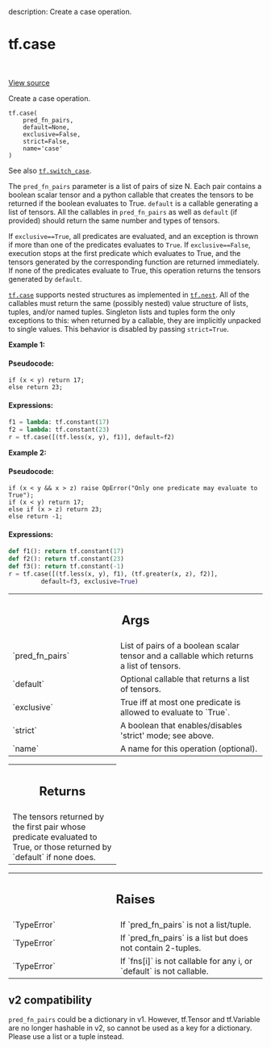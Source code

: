description: Create a case operation.

<div itemscope itemtype="http://developers.google.com/ReferenceObject">
<meta itemprop="name" content="tf.case" />
<meta itemprop="path" content="Stable" />
</div>

# tf.case

<!-- Insert buttons and diff -->

<table class="tfo-notebook-buttons tfo-api nocontent" align="left">

</table>

<a target="_blank" class="external" href="/code/stable/tensorflow/python/ops/control_flow_case.py">View source</a>



Create a case operation.


<pre class="devsite-click-to-copy prettyprint lang-py tfo-signature-link">
<code>tf.case(
    pred_fn_pairs,
    default=None,
    exclusive=False,
    strict=False,
    name=&#x27;case&#x27;
)
</code></pre>



<!-- Placeholder for "Used in" -->

See also <a href="../tf/switch_case.md"><code>tf.switch_case</code></a>.

The `pred_fn_pairs` parameter is a list of pairs of size N.
Each pair contains a boolean scalar tensor and a python callable that
creates the tensors to be returned if the boolean evaluates to True.
`default` is a callable generating a list of tensors. All the callables
in `pred_fn_pairs` as well as `default` (if provided) should return the same
number and types of tensors.

If `exclusive==True`, all predicates are evaluated, and an exception is
thrown if more than one of the predicates evaluates to `True`.
If `exclusive==False`, execution stops at the first predicate which
evaluates to True, and the tensors generated by the corresponding function
are returned immediately. If none of the predicates evaluate to True, this
operation returns the tensors generated by `default`.

<a href="../tf/case.md"><code>tf.case</code></a> supports nested structures as implemented in
<a href="../tf/nest.md"><code>tf.nest</code></a>. All of the callables must return the same (possibly nested) value
structure of lists, tuples, and/or named tuples. Singleton lists and tuples
form the only exceptions to this: when returned by a callable, they are
implicitly unpacked to single values. This behavior is disabled by passing
`strict=True`.




**Example 1:**

#### Pseudocode:



```
if (x < y) return 17;
else return 23;
```

#### Expressions:



```python
f1 = lambda: tf.constant(17)
f2 = lambda: tf.constant(23)
r = tf.case([(tf.less(x, y), f1)], default=f2)
```

**Example 2:**

#### Pseudocode:



```
if (x < y && x > z) raise OpError("Only one predicate may evaluate to True");
if (x < y) return 17;
else if (x > z) return 23;
else return -1;
```

#### Expressions:



```python
def f1(): return tf.constant(17)
def f2(): return tf.constant(23)
def f3(): return tf.constant(-1)
r = tf.case([(tf.less(x, y), f1), (tf.greater(x, z), f2)],
         default=f3, exclusive=True)
```

<!-- Tabular view -->
 <table class="responsive fixed orange">
<colgroup><col width="214px"><col></colgroup>
<tr><th colspan="2"><h2 class="add-link">Args</h2></th></tr>

<tr>
<td>
`pred_fn_pairs`<a id="pred_fn_pairs"></a>
</td>
<td>
List of pairs of a boolean scalar tensor and a callable which
returns a list of tensors.
</td>
</tr><tr>
<td>
`default`<a id="default"></a>
</td>
<td>
Optional callable that returns a list of tensors.
</td>
</tr><tr>
<td>
`exclusive`<a id="exclusive"></a>
</td>
<td>
True iff at most one predicate is allowed to evaluate to `True`.
</td>
</tr><tr>
<td>
`strict`<a id="strict"></a>
</td>
<td>
A boolean that enables/disables 'strict' mode; see above.
</td>
</tr><tr>
<td>
`name`<a id="name"></a>
</td>
<td>
A name for this operation (optional).
</td>
</tr>
</table>



<!-- Tabular view -->
 <table class="responsive fixed orange">
<colgroup><col width="214px"><col></colgroup>
<tr><th colspan="2"><h2 class="add-link">Returns</h2></th></tr>
<tr class="alt">
<td colspan="2">
The tensors returned by the first pair whose predicate evaluated to True, or
those returned by `default` if none does.
</td>
</tr>

</table>



<!-- Tabular view -->
 <table class="responsive fixed orange">
<colgroup><col width="214px"><col></colgroup>
<tr><th colspan="2"><h2 class="add-link">Raises</h2></th></tr>

<tr>
<td>
`TypeError`<a id="TypeError"></a>
</td>
<td>
If `pred_fn_pairs` is not a list/tuple.
</td>
</tr><tr>
<td>
`TypeError`<a id="TypeError"></a>
</td>
<td>
If `pred_fn_pairs` is a list but does not contain 2-tuples.
</td>
</tr><tr>
<td>
`TypeError`<a id="TypeError"></a>
</td>
<td>
If `fns[i]` is not callable for any i, or `default` is not
callable.
</td>
</tr>
</table>



 <section><devsite-expandable expanded>
 <h2 class="showalways">v2 compatibility</h2>

`pred_fn_pairs` could be a dictionary in v1. However, tf.Tensor and
tf.Variable are no longer hashable in v2, so cannot be used as a key for a
dictionary.  Please use a list or a tuple instead.

 </devsite-expandable></section>

